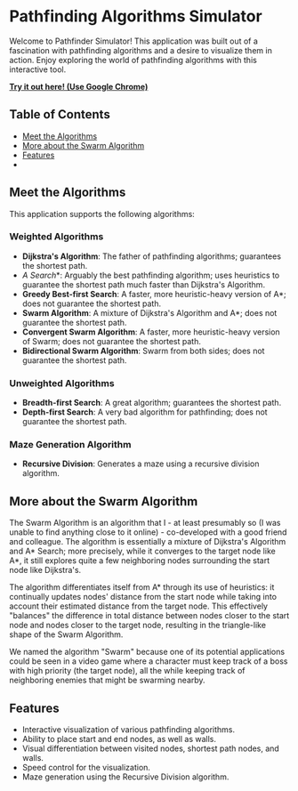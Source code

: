 # Pathfinding Algorithms Simulator

Welcome to Pathfinder Simulator! This application was built out of a fascination with pathfinding algorithms and a desire to visualize them in action. Enjoy exploring the world of pathfinding algorithms with this interactive tool.

**[Try it out here! (Use Google Chrome)](https://adarshsidnal.github.io/PathfindingAlgorithmsSimulator)**

## Table of Contents

- [Meet the Algorithms](#meet-the-algorithms)
- [More about the Swarm Algorithm](#more-about-the-swarm-algorithm)
- [Features](#features)
- 
## Meet the Algorithms

This application supports the following algorithms:

### Weighted Algorithms
- **Dijkstra's Algorithm**: The father of pathfinding algorithms; guarantees the shortest path.
- **A* Search**: Arguably the best pathfinding algorithm; uses heuristics to guarantee the shortest path much faster than Dijkstra's Algorithm.
- **Greedy Best-first Search**: A faster, more heuristic-heavy version of A*; does not guarantee the shortest path.
- **Swarm Algorithm**: A mixture of Dijkstra's Algorithm and A*; does not guarantee the shortest path.
- **Convergent Swarm Algorithm**: A faster, more heuristic-heavy version of Swarm; does not guarantee the shortest path.
- **Bidirectional Swarm Algorithm**: Swarm from both sides; does not guarantee the shortest path.

### Unweighted Algorithms
- **Breadth-first Search**: A great algorithm; guarantees the shortest path.
- **Depth-first Search**: A very bad algorithm for pathfinding; does not guarantee the shortest path.

### Maze Generation Algorithm
- **Recursive Division**: Generates a maze using a recursive division algorithm.

## More about the Swarm Algorithm

The Swarm Algorithm is an algorithm that I - at least presumably so (I was unable to find anything close to it online) - co-developed with a good friend and colleague. The algorithm is essentially a mixture of Dijkstra's Algorithm and A* Search; more precisely, while it converges to the target node like A*, it still explores quite a few neighboring nodes surrounding the start node like Dijkstra's. 

The algorithm differentiates itself from A* through its use of heuristics: it continually updates nodes' distance from the start node while taking into account their estimated distance from the target node. This effectively "balances" the difference in total distance between nodes closer to the start node and nodes closer to the target node, resulting in the triangle-like shape of the Swarm Algorithm. 

We named the algorithm "Swarm" because one of its potential applications could be seen in a video game where a character must keep track of a boss with high priority (the target node), all the while keeping track of neighboring enemies that might be swarming nearby.

## Features

- Interactive visualization of various pathfinding algorithms.
- Ability to place start and end nodes, as well as walls.
- Visual differentiation between visited nodes, shortest path nodes, and walls.
- Speed control for the visualization.
- Maze generation using the Recursive Division algorithm.
